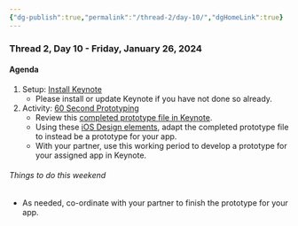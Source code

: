 ```yaml
---
{"dg-publish":true,"permalink":"/thread-2/day-10/","dgHomeLink":true}
---
```


### Thread 2, Day 10 - Friday, January 26, 2024
#### Agenda

1. Setup: [Install Keynote](https://apps.apple.com/ca/app/keynote/id409183694?mt=12)
	- Please install or update Keynote if you have not done so already.
2. Activity: [60 Second Prototyping](https://developer.apple.com/wwdc17/818)
	- Review this [completed prototype file in Keynote](https://education-static.apple.com/coding-club-kit/xcode-prototype.key).
	- Using these [iOS Design elements](https://devimages-cdn.apple.com/design/resources/download/iOS-16-Keynote.dmg), adapt the completed prototype file to instead be a prototype for your app.
	- With your partner, use this working period  to develop a prototype for your assigned app in Keynote.

###### Things to do this weekend
- As needed, co-ordinate with your partner to finish the prototype for your app.


